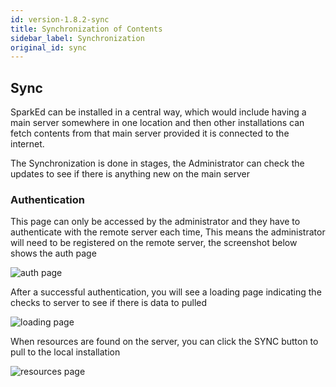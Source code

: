 ```yaml
---
id: version-1.8.2-sync
title: Synchronization of Contents
sidebar_label: Synchronization
original_id: sync
---
```

## Sync

SparkEd can be installed in a central way, which would include having a main server somewhere in one location and then other installations can fetch contents from that main server provided it is connected to the internet.

The Synchronization is done in stages, the Administrator can check the updates to see if there is anything new on the main server

### Authentication  

This page can only be accessed by the administrator and they have to authenticate with the remote server each time, This means the administrator will need to be registered on the remote server, the screenshot below shows the auth page 

![auth page](assets/sync_auth.png) 

After a successful authentication, you will see a loading page indicating the checks to server to see if there is data to pulled  

![loading page](assets/sync_loading.png) 

When resources are found on the server, you can click the SYNC button to pull to the local installation 

![resources page](assets/sync_resources.png) 

